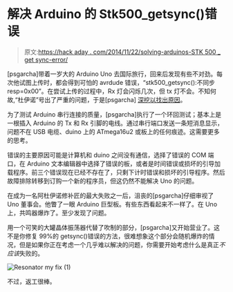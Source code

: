# 解决 Arduino 的 Stk500_getsync()错误

> 原文:[https://hack aday . com/2014/11/22/solving-arduinos-STK 500 _ get sync-error/](https://hackaday.com/2014/11/22/solving-arduinos-stk500_getsync-error/)

[psgarcha]带着一岁大的 Arduino Uno 去国际旅行，回来后发现有些不对劲。每次他试图上传时，都会得到可怕的 avrdude 错误，“stk500_getsync():不同步 resp=0x00”。在尝试上传的过程中，Rx 灯会闪烁几次，但 tx 灯不会。不知何故,“杜伊诺”号出了严重的问题，于是[psgarcha] [深挖以找出原因](http://redhotengineer.blogspot.in/2014/11/my-fight-with-avrdude-stk500getsync-not.html)。

为了测试 Arduino 串行连接的质量，[psgarcha]执行了一个环回测试；基本上是一根插入 Arduino 的 Tx 和 Rx 引脚的电线。通过串行端口发送一条短消息显示，问题不在 USB 电缆、duino 上的 ATmega16u2 或板上的任何痕迹。这需要更多的思考。

错误的主要原因可能是计算机和 duino 之间没有通信，选择了错误的 COM 端口，在 Arduino 文本编辑器中选择了错误的板，或者是时间错误或损坏的引导加载程序。前三个错误现在已经不存在了，只剩下计时错误和损坏的引导程序。然后故障排除转移到订购一个新的程序员，但这仍然不能解决 Uno 的问题。

在成为一名阿杜伊诺修补匠的最大失败之一后，沮丧的[psgarcha]仔细审视了 Uno 董事会。他瞥了一眼 Arduino 巨型板。有些东西看起来不一样了。在 Uno 上，共鸣器爆炸了。至少发现了问题。

用一个可笑的大罐晶体振荡器代替了吹制的部分，[psgarcha]又开始营业了。这不是你修复 99%的 getsync()错误的方法，很难想象这个部分会随机爆炸的情况，但是如果你正在考虑一个几乎难以解决的问题，你需要开始考虑什么是真正*不应该*失败的。

![Resonator my fix (1)](../Images/643de209c77ca540733f8cbaf53086b6.png)

不过，返工很棒。